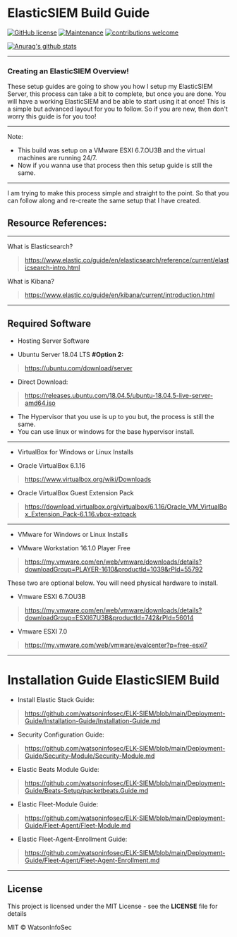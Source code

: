# ElasticSIEM Build Guide

[![GitHub license](https://img.shields.io/github/license/Naereen/StrapDown.js.svg)](https://github.com/Naereen/StrapDown.js/blob/master/LICENSE) [![Maintenance](https://img.shields.io/badge/Maintained%3F-yes-green.svg)](https://GitHub.com/Naereen/StrapDown.js/graphs/commit-activity)
[![contributions welcome](https://img.shields.io/badge/contributions-welcome-brightgreen.svg?style=flat)](https://github.com/dwyl/esta/issues) 
 
 [![Anurag's github stats](https://github-readme-stats.vercel.app/api?username=watsoninfosec&theme=blue-green)](https://github.com/anuraghazra/github-readme-stats)

----
### Creating an ElasticSIEM Overview!

These setup guides are going to show you how I setup my ElasticSIEM Server, this process can take a bit to complete, but once you are done. You will have a working ElasticSIEM and be able to start using it at once! This is a simple but advanced layout for you to follow. So if you are new, then don't worry this guide is for you too! 

-----------------------
Note:
- This build was setup on a VMware ESXI 6.7.OU3B and the virtual machines are running 24/7. 
- Now if you wanna use that process then this setup guide is still the same.

-----------------------


I am trying to make this process simple and straight to the point. So that you can follow along and re-create the same setup that I have created.

## Resource References:

-----------------------

What is Elasticsearch?
> https://www.elastic.co/guide/en/elasticsearch/reference/current/elasticsearch-intro.html

What is Kibana?
> https://www.elastic.co/guide/en/kibana/current/introduction.html

-----------------------

## Required Software

- Hosting Server Software 

- Ubuntu Server 18.04 LTS **#Option 2:**
> https://ubuntu.com/download/server

- Direct Download:

> https://releases.ubuntu.com/18.04.5/ubuntu-18.04.5-live-server-amd64.iso

- The Hypervisor that you use is up to you but, the process is still the same.
- You can use linux or windows for the base hypervisor install.

-----------------------
- VirtualBox for Windows or Linux Installs

- Oracle VirtualBox 6.1.16 
> https://www.virtualbox.org/wiki/Downloads

- Oracle VirtualBox Guest Extension Pack 
> https://download.virtualbox.org/virtualbox/6.1.16/Oracle_VM_VirtualBox_Extension_Pack-6.1.16.vbox-extpack

-----------------------
- VMware for Windows or Linux Installs

- VMware Workstation 16.1.0 Player Free 
> https://my.vmware.com/en/web/vmware/downloads/details?downloadGroup=PLAYER-1610&productId=1039&rPId=55792

These two are optional below.
You will need physical hardware to install.

- Vmware ESXI 6.7.OU3B 
> https://my.vmware.com/en/web/vmware/downloads/details?downloadGroup=ESXI67U3B&productId=742&rPId=56014

- Vmware ESXI 7.0 
> https://my.vmware.com/web/vmware/evalcenter?p=free-esxi7

-----------------------
# Installation Guide ElasticSIEM Build

- Install Elastic Stack Guide: 
> https://github.com/watsoninfosec/ELK-SIEM/blob/main/Deployment-Guide/Installation-Guide/Installation-Guide.md

- Security Configuration Guide: 
> https://github.com/watsoninfosec/ELK-SIEM/blob/main/Deployment-Guide/Security-Module/Security-Module.md

- Elastic Beats Module Guide:
> https://github.com/watsoninfosec/ELK-SIEM/blob/main/Deployment-Guide/Beats-Setup/packetbeats.Guide.md

- Elastic Fleet-Module Guide: 
> https://github.com/watsoninfosec/ELK-SIEM/blob/main/Deployment-Guide/Fleet-Agent/Fleet-Module.md

- Elastic Fleet-Agent-Enrollment Guide:
> https://github.com/watsoninfosec/ELK-SIEM/blob/main/Deployment-Guide/Fleet-Agent/Fleet-Agent-Enrollment.md
-----------------------



## License

This project is licensed under the MIT License - see the **LICENSE** file for details

MIT © WatsonInfoSec